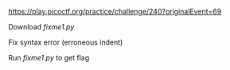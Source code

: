 https://play.picoctf.org/practice/challenge/240?originalEvent=69

Download *fixme1.py*

Fix syntax error (erroneous indent)

Run *fixme1.py* to get flag
